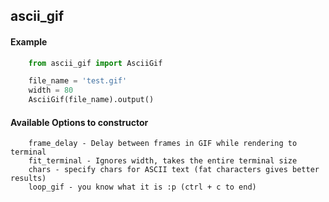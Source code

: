 ## ascii_gif

#### Example

```python
    from ascii_gif import AsciiGif

    file_name = 'test.gif'
    width = 80
    AsciiGif(file_name).output()
```

#### Available Options to constructor
```
    frame_delay - Delay between frames in GIF while rendering to terminal
    fit_terminal - Ignores width, takes the entire terminal size
    chars - specify chars for ASCII text (fat characters gives better results)
    loop_gif - you know what it is :p (ctrl + c to end)
```